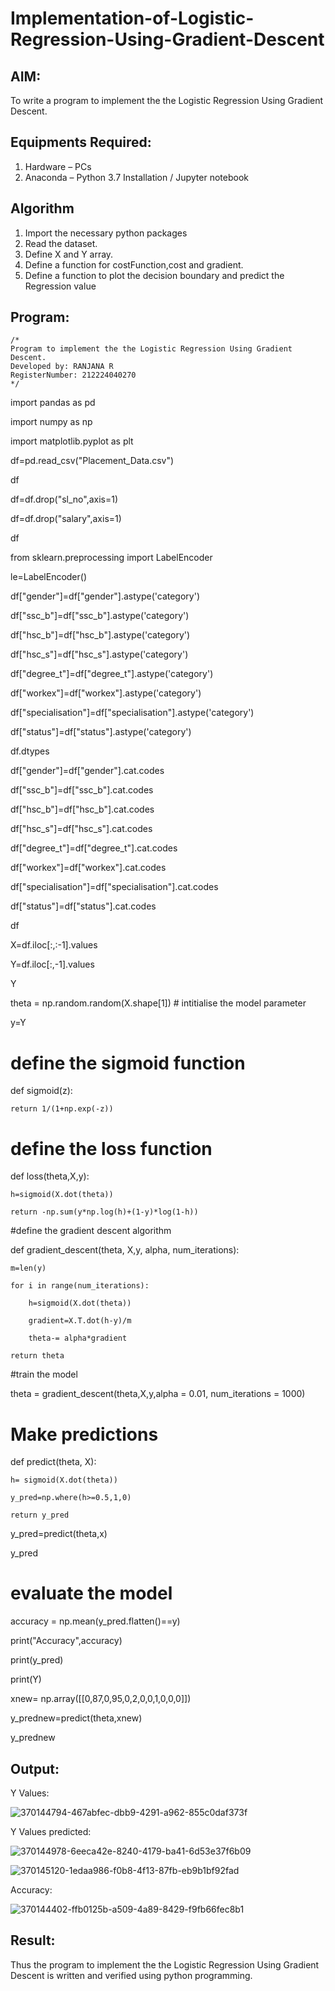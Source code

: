 # Implementation-of-Logistic-Regression-Using-Gradient-Descent

## AIM:
To write a program to implement the the Logistic Regression Using Gradient Descent.

## Equipments Required:
1. Hardware – PCs
2. Anaconda – Python 3.7 Installation / Jupyter notebook

## Algorithm
1. Import the necessary python packages
2. Read the dataset.
3. Define X and Y array.
4. Define a function for costFunction,cost and gradient.
5. Define a function to plot the decision boundary and predict the Regression value


## Program:
```
/*
Program to implement the the Logistic Regression Using Gradient Descent.
Developed by: RANJANA R
RegisterNumber: 212224040270 
*/
```
import pandas as pd

import numpy as np

import matplotlib.pyplot as plt


df=pd.read_csv("Placement_Data.csv")

df


df=df.drop("sl_no",axis=1)

df=df.drop("salary",axis=1)

df


from sklearn.preprocessing import LabelEncoder

le=LabelEncoder()

df["gender"]=df["gender"].astype('category')

df["ssc_b"]=df["ssc_b"].astype('category')

df["hsc_b"]=df["hsc_b"].astype('category')

df["hsc_s"]=df["hsc_s"].astype('category')

df["degree_t"]=df["degree_t"].astype('category')

df["workex"]=df["workex"].astype('category')

df["specialisation"]=df["specialisation"].astype('category')

df["status"]=df["status"].astype('category')

df.dtypes


df["gender"]=df["gender"].cat.codes

df["ssc_b"]=df["ssc_b"].cat.codes

df["hsc_b"]=df["hsc_b"].cat.codes

df["hsc_s"]=df["hsc_s"].cat.codes

df["degree_t"]=df["degree_t"].cat.codes

df["workex"]=df["workex"].cat.codes

df["specialisation"]=df["specialisation"].cat.codes

df["status"]=df["status"].cat.codes

df

X=df.iloc[:,:-1].values

Y=df.iloc[:,-1].values

Y

theta = np.random.random(X.shape[1]) # intitialise the model parameter

y=Y

# define the sigmoid function

def sigmoid(z):

    return 1/(1+np.exp(-z))
    

# define the loss function

def loss(theta,X,y):

    h=sigmoid(X.dot(theta))
    
    return -np.sum(y*np.log(h)+(1-y)*log(1-h))
    
#define the gradient descent algorithm

def gradient_descent(theta, X,y, alpha, num_iterations):

    m=len(y)
    
    for i in range(num_iterations):
    
        h=sigmoid(X.dot(theta))
        
        gradient=X.T.dot(h-y)/m
        
        theta-= alpha*gradient
        
    return theta

#train the model

theta = gradient_descent(theta,X,y,alpha = 0.01, num_iterations = 1000)

# Make predictions

def predict(theta, X):

    h= sigmoid(X.dot(theta))
    
    y_pred=np.where(h>=0.5,1,0)
    
    return y_pred
    
y_pred=predict(theta,x)

y_pred

# evaluate the model

accuracy = np.mean(y_pred.flatten()==y)

print("Accuracy",accuracy)

print(y_pred)

print(Y)

xnew= np.array([[0,87,0,95,0,2,0,0,1,0,0,0]])

y_prednew=predict(theta,xnew)

y_prednew


## Output:
Y Values:

![370144794-467abfec-dbb9-4291-a962-855c0daf373f](https://github.com/user-attachments/assets/fe92f67d-b309-4739-be79-dc322b0fae19)

Y Values predicted:

![370144978-6eeca42e-8240-4179-ba41-6d53e37f6b09](https://github.com/user-attachments/assets/506fc2f5-045a-4888-937b-20288600166e)


![370145120-1edaa986-f0b8-4f13-87fb-eb9b1bf92fad](https://github.com/user-attachments/assets/2b94d98f-2aa5-4f79-8bb7-4602f884cac3)

Accuracy:


![370144402-ffb0125b-a509-4a89-8429-f9fb66fec8b1](https://github.com/user-attachments/assets/7d6062fd-0a93-4ad2-aba4-ae3efe3b2d61)


## Result:
Thus the program to implement the the Logistic Regression Using Gradient Descent is written and verified using python programming.

